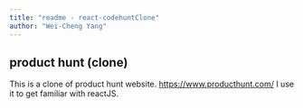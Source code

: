 ```yaml
---
title: "readme - react-codehuntClone"
author: "Wei-Cheng Yang"
---
```


## product hunt (clone)

This is a clone of product hunt website. 
https://www.producthunt.com/
I use it to get familiar with reactJS.


